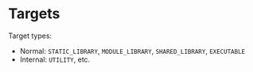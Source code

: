# Targets

Target types:
* Normal: `STATIC_LIBRARY`, `MODULE_LIBRARY`, `SHARED_LIBRARY`, `EXECUTABLE`
* Internal: `UTILITY`, etc.
